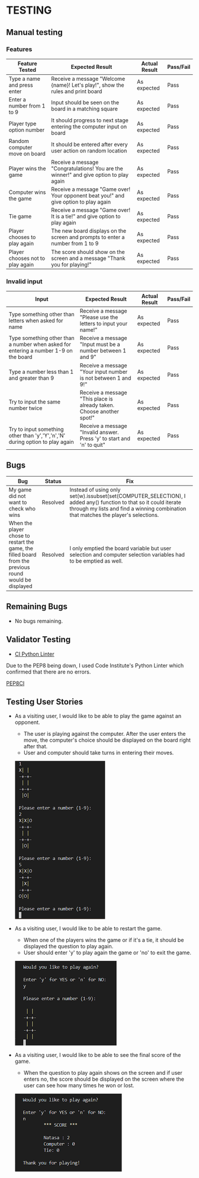 # TESTING

## Manual testing

### Features

Feature Tested | Expected Result | Actual Result | Pass/Fail
---------------|-----------------|--------------|--------------
Type a name and press enter | Receive a message "Welcome {name}! Let's play!", show the rules and print board | As expected | Pass
Enter a number from 1 to 9 | Input should be seen on the board in a matching square | As expected | Pass
Player type option number | It should progress to next stage entering the computer input on board | As expected | Pass
Random computer move on board | It should be entered after every user action on random location| As expected | Pass
Player wins the game | Receive a message "Congratulations! You are the winner!" and give option to play again| As expected | Pass
Computer wins the game | Receive a message "Game over! Your opponent beat you!" and give option to play again| As expected | Pass 
Tie game | Receive a message "Game over! It is a tie!" and give option to play again| As expected | Pass 
Player chooses to play again | The new board displays on the screen and prompts to enter a number from 1 to 9 | As expected | Pass
Player chooses not to play again | The score should show on the screen and a message "Thank you for playing!" | As expected | Pass

### Invalid input  

Input | Expected Result | Actual Result | Pass/Fail
-------------|-----------------|---------------|----------
Type something other than letters when asked for name | Receive a message "Please use the letters to input your name!" | As expected | Pass
Type something other than a number when asked for entering a number 1-9 on the board | Receive a message "Input must be a number between 1 and 9" | As expected | Pass
Type a number less than 1 and greater than 9 | Receive a message "Your input number is not between 1 and 9!" | As expected | Pass
Try to input the same number twice | Receive a message "This place is already taken. Choose another spot!" |  As expected | Pass
Try to input something other than 'y','Y','n','N' during option to play again | Receive a message "Invalid answer. Press 'y' to start and 'n' to quit"| As expected | Pass

## Bugs

Bug | Status | Fix  
----|--------|-----
My game did not want to check who wins | Resolved | Instead of using only set(w).issubset(set(COMPUTER_SELECTION), I added any() function to that so it could iterate through my lists and find a winning combination that matches the player's selections.
When the player chose to restart the game, the filled board from the previous round would be displayed | Resolved | I only emptied the board variable but user selection and computer selection variables had to be emptied as well.

## Remaining Bugs

  * No bugs remaining.

## Validator Testing

* [CI Python Linter](https://pep8ci.herokuapp.com/)

Due to the PEP8 being down, I used Code Institute's Python Linter which confirmed that there are no errors. 

[PEP8CI](docs/images/pep8.png)

## Testing User Stories

* As a visiting user, I would like to be able to play the game against an opponent.
    * The user is playing against the computer. After the user enters the move, the computer's choice should be displayed on the board right after that. 
    * User and computer should take turns in entering their moves. 
   
    ![](docs/images/userstory1.png)

* As a visiting user, I would like to be able to restart the game. 
    * When one of the players wins the game or if it's a tie, it should be displayed the question to play again.
    * User should enter 'y' to play again the game or 'no' to exit the game.

    ![](docs/images/restart.png)

* As a visiting user, I would like to be able to see the final score of the game.
    * When the question to play again shows on the screen and if user enters no, the score should be displayed on the screen where the user can see how many times he won or lost.  
    
    ![](docs/images/score.png)
